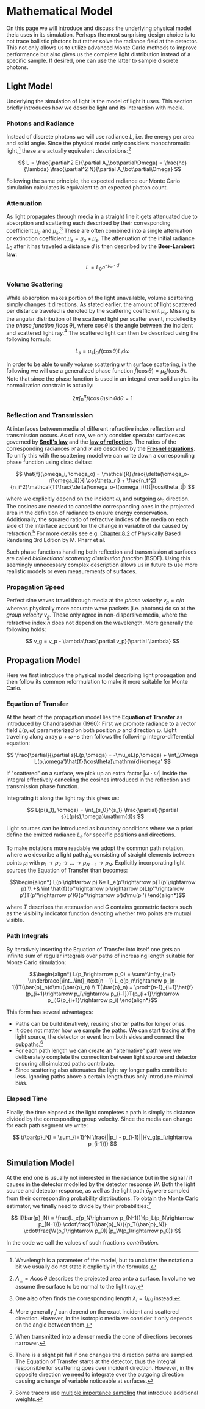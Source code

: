 # Mathematical Model

On this page we will introduce and discuss the underlying physical model theia
uses in its simulation. Perhaps the most surprising design choice is to not
trace ballistic photons but rather solve the radiance field at the detector.
This not only allows us to utilize advanced Monte Carlo methods to improve
performance but also gives us the complete light distribution instead of a
specific sample. If desired, one can use the latter to sample discrete photons.

## Light Model

Underlying the simulation of light is the model of light it uses. This section
briefly introduces how we describe light and its interaction with media.

### Photons and Radiance

Instead of discrete photons we will use radiance $L$, i.e. the energy per area
and solid angle. Since the physical model only considers monochromatic light,[^1]
these are actually equivalent descriptions:[^2]

[^1]: Wavelength is a parameter of the model, but to unclutter the notation a bit
      we usually do not state it explicitly in the formulas.

[^2]: $A_\bot = A\cos\theta$ describes the projected area onto a surface. In
      volume we assume the surface to be normal to the light ray.

$$
L = \frac{\partial^2 E}{\partial A_\bot\partial\Omega}
  = \frac{hc}{\lambda} \frac{\partial^2 N}{\partial A_\bot\partial\Omega}
$$

Following the same principle, the expected radiance our Monte Carlo simulation
calculates is equivalent to an expected photon count.

### Attenuation

As light propagates through media in a straight line it gets attenuated due to
absorption and scattering each described by their corresponding coefficient
$\mu_a$ and $\mu_s$.[^3] These are often combined into a single attenuation or
extinction coefficient $\mu_e = \mu_a + \mu_s$. The attenuation of the initial
radiance $L_0$ after it has traveled a distance $d$ is then described by the
**Beer-Lambert law**:

[^3]: One also often finds the corresponding length $\lambda_i = 1/\mu_i$ instead.

$$
L = L_0e^{-\mu_e\cdot d}
$$

### Volume Scattering

While absorption makes portion of the light unavailable, volume scattering simply
changes it directions. As stated earlier, the amount of light scattered per
distance traveled is denoted by the scattering coefficient $\mu_s$. Missing is
the angular distribution of the scattered light per scatter event, modelled by
the _phase function_ $f(\cos\theta)$, where $\cos\theta$ is the angle between
the incident and scattered light ray.[^4] The scattered light can then be
described using the following formula:

[^4]: More generally $f$ can depend on the exact incident and scattered direction.
      However, in the isotropic media we consider it only depends on the angle
      between them.

$$
L_s = \mu_s \int_\Omega f(\cos\theta)L_i \mathrm{d}\omega
$$

In order to be able to unify volume scattering with surface scattering, in the
following we will use a generalized phase function $\hat{f}(\cos\theta) =
\mu_sf(\cos\theta)$. Note that since the phase function is used in an integral
over solid angles its normalization constrain is actually:

$$
2\pi\int_0^\pi f(\cos\theta)\sin\theta \mathrm{d}\theta = 1
$$

### Reflection and Transmission

At interfaces between media of different refractive index reflection and
transmission occurs. As of now, we only consider specular surfaces as governed
by [**Snell's law**](https://en.wikipedia.org/wiki/Snell%27s_law) and the
[**law of reflection**](https://en.wikipedia.org/wiki/Specular_reflection#Law_of_reflection).
The ratios of the corresponding radiances $\mathcal{R}$ and $\mathcal{T}$ are
described by the [**Fresnel equations**](https://en.wikipedia.org/wiki/Fresnel_equations).
To unify this with the scattering model we can write down a corresponding phase
function using dirac deltas:

$$
\hat{f}(\omega_i, \omega_o) = \mathcal{R}\frac{\delta(\omega_o-r(\omega_i))}{|\cos\theta_r|} +
\frac{n_t^2}{n_i^2}\mathcal{T}\frac{\delta(\omega_o-t(\omega_i))}{|\cos\theta_t|}
$$

where we explicitly depend on the incident $\omega_i$ and outgoing $\omega_o$
direction. The cosines are needed to cancel the corresponding ones in the
projected area in the definition of radiance to ensure energy conservation.
Additionally, the squared ratio of refractive indices of the media on each side
of the interface account for the change in variable of $\mathrm{d}\omega$
caused by refraction.[^5] For more details see e.g.
[Chapter 8.2](https://pbr-book.org/3ed-2018/Reflection_Models/Specular_Reflection_and_Transmission)
of Physically Based Rendering 3rd Edition by M. Pharr et al.

[^5]: When transmitted into a denser media the cone of directions becomes narrower.

Such phase functions handling both reflection and transmission at surfaces are
called _bidirectional scattering distribution function_ (BSDF). Using this
seemingly unnecessary complex description allows us in future to use more
realistic models or even measurements of surfaces.

### Propagation Speed

Perfect sine waves travel through media at the _phase velocity_ $v_p = c/n$
whereas physically more accurate wave packets (i.e. photons) do so at the
_group velocity_ $v_g$. These only agree in non-dispersive media, where the
refractive index $n$ does not depend on the wavelength. More generally the
following holds:

$$
v_g = v_p - \lambda\frac{\partial v_p}{\partial \lambda}
$$

## Propagation Model

Here we first introduce the physical model describing light propagation and then
follow its common reformulation to make it more suitable for Monte Carlo.

### Equation of Transfer

At the heart of the propagation model lies the **Equation of Transfer** as
introduced by Chandrasekhar (1960): First we promote radiance to a vector field
$L(p,\omega)$ parameterized on both position $p$ and direction $\omega$. Light
traveling along a ray $p+\omega\cdot s$ then follows the following
integro-differential equation:

$$
\frac{\partial}{\partial s}L(p,\omega) = -\mu_eL(p,\omega) + \int_\Omega L(p,\omega')\hat{f}(\cos\theta)\mathrm{d}\omega'
$$

If "scattered" on a surface, we pick up an extra factor $|\omega\cdot\omega'$|
inside the integral effectively canceling the cosines introduced in the
reflection and transmission phase function.

Integrating it along the light ray this gives us:

$$
L(p(s_1), \omega) = \int_{s_0}^{s_1} \frac{\partial}{\partial s}L(p(s),\omega)\mathrm{d}s
$$

Light sources can be introduced as boundary conditions where we a priori define
the emitted radiance $L_e$ for specific positions and directions.

To make notations more readable we adopt the common path notation, where we
describe a light path $\bar{p}_N$ consisting of straight elements between points
$p_i$ with $p_1\rightarrow p_2\rightarrow ... \rightarrow p_{N-1} \rightarrow p_N$.
Explicitly incorporating light sources the Equation of Transfer than becomes:

$$\begin{align*}
L(p'\rightarrow p) &= L_e(p'\rightarrow p)T(p'\rightarrow p) \\
+& \int \hat{f}(p''\rightarrow p'\rightarrow p)L(p''\rightarrow p')T(p''\rightarrow p')G(p''\rightarrow p')d\mu(p'')
\end{align*}$$

where $T$ describes the attenuation and $G$ contains geometric factors such as
the visibility indicator function denoting whether two points are mutual
visible.

### Path Integrals

By iteratively inserting the Equation of Transfer into itself one gets an
infinite sum of regular integrals over paths of increasing length suitable for
Monte Carlo simulation:

$$\begin{align*}
L(p_1\rightarrow p_0) = \sum^\infty_{n=1} \underbrace{\int...\int}_\text{n - 1}
L_e(p_n\rightarrow p_{n-1})T(\bar{p}_n)d\mu(\bar{p}_n) \\
T(\bar{p}_n) = \prod^{n-1}_{i=1}\hat{f}(p_{i+1}\rightarrow p_i\rightarrow p_{i-1})T(p_{i+1}\rightarrow p_i)G(p_{i+1}\rightarrow p_i)
\end{align*}$$

This form has several advantages:

- Paths can be build iteratively, reusing shorter paths for longer ones.
- It does not matter how we sample the paths. We can start tracing at the light
  source, the detector or event from both sides and connect the subpaths.[^6]
- For each path length we can create an "alternative" path were we deliberately
  complete the connection between light source and detector ensuring all
  simulated paths contribute.
- Since scattering also attenuates the light ray longer paths contribute less.
  Ignoring paths above a certain length thus only introduce minimal bias.

[^6]: There is a slight pit fall if one changes the direction paths are sampled.
      The Equation of Transfer starts at the detector, thus the integral
      responsible for scattering goes over incident direction. However, in the
      opposite direction we need to integrate over the outgoing direction
      causing a change of variable noticeable at surfaces.

### Elapsed Time

Finally, the time elapsed as the light completes a path is simply its distance
divided by the corresponding group velocity. Since the media can change for
each path segment we write:

$$
t(\bar{p}_N) = \sum_{i=1}^N \frac{||p_i - p_{i-1}||}{v_g(p_i\rightarrow p_{i-1})}
$$

## Simulation Model

At the end one is usually not interested in the radiance but in the signal $I$
it causes in the detector modelled by the detector response $W$. Both the
light source and detector response, as well as the light path $\bar{p}_N$ were
sampled from their corresponding probability distributions. To obtain the
Monte Carlo estimator, we finally need to divide by their probabilities:[^7]

[^7]: Some tracers use [multiple importance sampling](https://pbr-book.org/4ed/Monte_Carlo_Integration/Improving_Efficiency#MultipleImportanceSampling)
      that introduce additional weights.

$$
I(\bar{p}_N) = \frac{L_e(p_N\rightarrow p_{N-1})}{p_L(p_N\rightarrow p_{N-1})}
            \cdot\frac{T(\bar{p}_N)}{p_T(\bar{p}_N)}
            \cdot\frac{W(p_1\rightarrow p_0)}{p_W(p_1\rightarrow p_0)}
$$

In the code we call the values of such fractions _contribution_.
